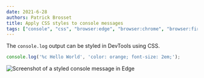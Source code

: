 ```yaml
---
date: 2021-6-28
authors: Patrick Brosset
title: Apply CSS styles to console messages
tags: ["console", "css", "browser:edge", "browser:chrome", "browser:firefox", "browser:safari"]
---
```

The `console.log` output can be styled in DevTools using CSS.

```javascript
console.log('%c Hello World', 'color: orange; font-size: 2em;');
```

![Screenshot of a styled console message in Edge](/assets/img/style-console-messages.png)